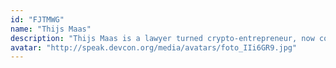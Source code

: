 ```yaml
---
id: "FJTMWG"
name: "Thijs Maas"
description: "Thijs Maas is a lawyer turned crypto-entrepreneur, now co-founder and CEO of Onramper, a fiat on-ramp aggregator. After going down the crypto-rabbit hole and helping many startups figure out strategy, compliance, and go-to-market, he recognized the existing challenges in fiat-to-crypto on-ramps - and knew they were solvable."
avatar: "http://speak.devcon.org/media/avatars/foto_IIi6GR9.jpg"
---
```

